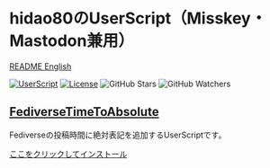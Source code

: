 # hidao80のUserScript（Misskey・Mastodon兼用）

[README English](./README.md)

[![UserScript](https://img.shields.io/badge/Framework-UserScript-blue.svg)](https://en.wikipedia.org/wiki/Userscript)
[![License](https://img.shields.io/github/license/hidao80/UserScript)](/LICENSE)
![GitHub Stars](https://img.shields.io/github/stars/hidao80/UserScript?style=social)
![GitHub Watchers](https://img.shields.io/github/watchers/hidao80/UserScript?style=social)

## [FediverseTimeToAbsolute](./FediverseTimeToAbsolute/README_ja.md)

Fediverseの投稿時間に絶対表記を追加するUserScriptです。

[ここをクリックしてインストール](https://github.com/hidao80/UserScript/raw/main/src/FediverseTimeToAbsolute/FediverseTimeToAbsolute.user.js)
